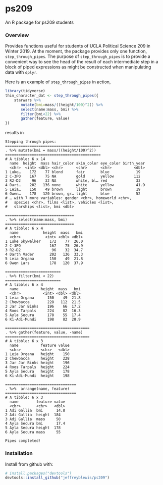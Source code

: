 # ps209
An R package for ps209 students

### Overview

Provides functions useful for students of UCLA Political Science 209 in Winter 2019.  At the moment, the package 
provides only one function, `step_through_pipes`.  The purpose of `step_through_pipes` is to provide a convenient way to 
see the head of the result of each intermediate step in a block of piped expressions as might be constructed when manipulating 
data with `dplyr`.

Here is an example of `step_through_pipes` in action,

```r
library(tidyverse)
thin_character_dat <- step_through_pipes({
    starwars %>%
       mutate(bmi=mass/((height/100)^2)) %>%
       select(name:mass, bmi) %>%
       filter(bmi<22) %>%
       gather(feature, value)
})
```

results in 

```
Stepping through pipes:
===========================================
. %>% mutate(bmi = mass/((height/100)^2))
===========================================
# A tibble: 6 x 14
  name  height  mass hair_color skin_color eye_color birth_year
  <chr>  <int> <dbl> <chr>      <chr>      <chr>          <dbl>
1 Luke…    172    77 blond      fair       blue            19  
2 C-3PO    167    75 NA         gold       yellow         112  
3 R2-D2     96    32 NA         white, bl… red             33  
4 Dart…    202   136 none       white      yellow          41.9
5 Leia…    150    49 brown      light      brown           19  
6 Owen…    178   120 brown, gr… light      blue            52  
# … with 7 more variables: gender <chr>, homeworld <chr>,
#   species <chr>, films <list>, vehicles <list>,
#   starships <list>, bmi <dbl>

===============================
. %>% select(name:mass, bmi)
===============================
# A tibble: 6 x 4
  name           height  mass   bmi
  <chr>           <int> <dbl> <dbl>
1 Luke Skywalker    172    77  26.0
2 C-3PO             167    75  26.9
3 R2-D2              96    32  34.7
4 Darth Vader       202   136  33.3
5 Leia Organa       150    49  21.8
6 Owen Lars         178   120  37.9

=========================
. %>% filter(bmi < 22)
=========================
# A tibble: 6 x 4
  name          height  mass   bmi
  <chr>          <int> <dbl> <dbl>
1 Leia Organa      150    49  21.8
2 Chewbacca        228   112  21.5
3 Jar Jar Binks    196    66  17.2
4 Roos Tarpals     224    82  16.3
5 Ayla Secura      178    55  17.4
6 Ki-Adi-Mundi     198    82  20.9

======================================
. %>% gather(feature, value, -name)
======================================
# A tibble: 6 x 3
  name          feature value
  <chr>         <chr>   <dbl>
1 Leia Organa   height    150
2 Chewbacca     height    228
3 Jar Jar Binks height    196
4 Roos Tarpals  height    224
5 Ayla Secura   height    178
6 Ki-Adi-Mundi  height    198

================================
. %>%  arrange(name, feature)
================================
# A tibble: 6 x 3
  name        feature value
  <chr>       <chr>   <dbl>
1 Adi Gallia  bmi      14.8
2 Adi Gallia  height  184  
3 Adi Gallia  mass     50  
4 Ayla Secura bmi      17.4
5 Ayla Secura height  178  
6 Ayla Secura mass     55  

Pipes completed!
```

### Installation

Install from github with:
```r
# install.packages("devtools")
devtools::install_github("jeffreyblewis/ps209")
```
